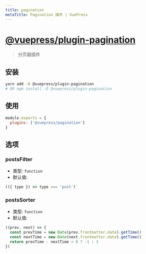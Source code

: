 ```yaml
---
title: pagination
metaTitle: Pagination 插件 | VuePress
---
```


# [@vuepress/plugin-pagination](https://github.com/vuejs/vuepress/tree/master/packages/@vuepress/plugin-pagination)

> 分页器插件

## 安装

```bash
yarn add -D @vuepress/plugin-pagination
# OR npm install -D @vuepress/plugin-pagination
```

## 使用

```javascript
module.exports = {
  plugins: ['@vuepress/pagination'] 
}
```

## 选项

### postsFilter

- 类型: `function`
- 默认值:

```js
(({ type }) => type === 'post')`
```

### postsSorter

- 类型: `function`
- 默认值:

```js
((prev, next) => {
  const prevTime = new Date(prev.frontmatter.date).getTime()
  const nextTime = new Date(next.frontmatter.date).getTime()
  return prevTime - nextTime > 0 ? -1 : 1
})
```
